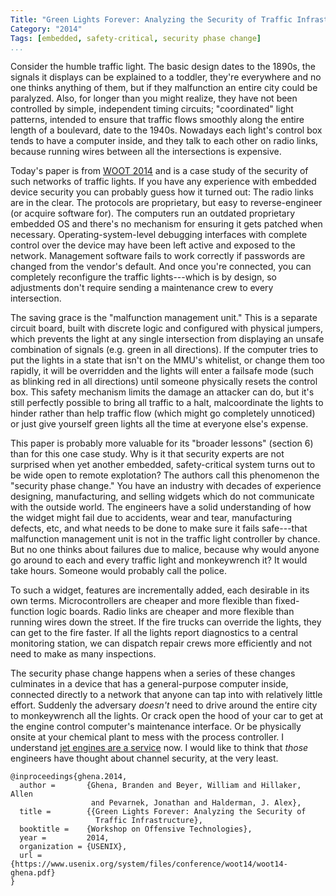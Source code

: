 ```yaml
---
Title: "Green Lights Forever: Analyzing the Security of Traffic Infrastructure"
Category: "2014"
Tags: [embedded, safety-critical, security phase change]
...
```


Consider the humble traffic light.  The basic design dates to the
1890s, the signals it displays can be explained to a toddler, they're
everywhere and no one thinks anything of them, but if they malfunction
an entire city could be paralyzed.  Also, for longer than you might
realize, they have not been controlled by simple, independent timing
circuits; "coordinated" light patterns, intended to ensure that traffic
flows smoothly along the entire length of a boulevard, date to the
1940s.  Nowadays each light's control box tends to have a computer
inside, and they talk to each other on radio links, because running
wires between all the intersections is expensive.

Today's paper is from
[WOOT 2014](https://www.usenix.org/conference/woot14) and is a case
study of the security of such networks of traffic lights.  If you have
any experience with embedded device security you can probably guess
how it turned out: The radio links are in the clear.  The protocols
are proprietary, but easy to reverse-engineer (or acquire software
for).  The computers run an outdated proprietary embedded OS and
there's no mechanism for ensuring it gets patched when necessary.
Operating-system-level debugging interfaces with complete control over
the device may have been left active and exposed to the network.
Management software fails to work correctly if passwords are changed
from the vendor's default.  And once you're connected, you can
completely reconfigure the traffic lights---which is by design, so
adjustments don't require sending a maintenance crew to every
intersection.

The saving grace is the "malfunction management unit."  This is a
separate circuit board, built with discrete logic and configured with
physical jumpers, which prevents the light at any single intersection
from displaying an unsafe combination of signals (e.g. green in all
directions).  If the computer tries to put the lights in a state that
isn't on the MMU's whitelist, or change them too rapidly, it will be
overridden and the lights will enter a failsafe mode (such as blinking
red in all directions) until someone physically resets the control
box.  This safety mechanism limits the damage an attacker can do, but
it's still perfectly possible to bring all traffic to a halt,
malcoordinate the lights to hinder rather than help traffic flow
(which might go completely unnoticed) or just give yourself green
lights all the time at everyone else's expense.

This paper is probably more valuable for its "broader lessons"
(section 6) than for this one case study.  Why is it that security
experts are not surprised when yet another embedded, safety-critical
system turns out to be wide open to remote explotation?  The authors
call this phenomenon the "security phase change."  You have an
industry with decades of experience designing, manufacturing, and
selling widgets which do not communicate with the outside world.  The
engineers have a solid understanding of how the widget might fail due
to accidents, wear and tear, manufacturing defects, etc, and what
needs to be done to make sure it fails safe---that malfunction
management unit is not in the traffic light controller by chance.  But
no one thinks about failures due to malice, because why would anyone
go around to each and every traffic light and monkeywrench it?  It
would take hours.  Someone would probably call the police.

To such a widget, features are incrementally added, each desirable in
its own terms.  Microcontrollers are cheaper and more flexible than
fixed-function logic boards.  Radio links are cheaper and more
flexible than running wires down the street.  If the fire trucks can
override the lights, they can get to the fire faster.  If all the
lights report diagnostics to a central monitoring station, we can
dispatch repair crews more efficiently and not need to make as many
inspections.

The security phase change happens when a series of these changes
culminates in a device that has a general-purpose computer inside,
connected directly to a network that anyone can tap into with
relatively little effort.  Suddenly the adversary *doesn't* need to
drive around the entire city to monkeywrench all the lights.  Or crack
open the hood of your car to get at the engine control computer's
maintenance interface.  Or be physically onsite at your chemical plant
to mess with the process controller.  I understand
[jet engines are a service](http://www.geaviation.com/commercial/services/flight-efficiency-services/)
now.  I would like to think that *those* engineers have thought about
channel security, at the very least.

~~~~ {.bibtex}
@inproceedings{ghena.2014,
  author =       {Ghena, Branden and Beyer, William and Hillaker, Allen
                  and Pevarnek, Jonathan and Halderman, J. Alex},
  title =        {{Green Lights Forever: Analyzing the Security of
                   Traffic Infrastructure},
  booktitle =    {Workshop on Offensive Technologies},
  year =         2014,
  organization = {USENIX},
  url =          {https://www.usenix.org/system/files/conference/woot14/woot14-ghena.pdf}
}
~~~~
